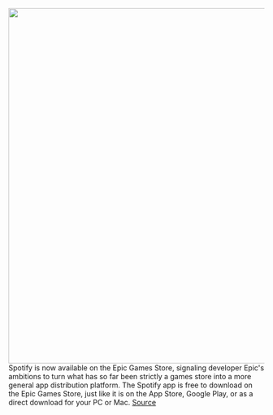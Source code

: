 <img src='https://cdn.vox-cdn.com/thumbor/-cPdJegveW_dFD-YumUXoJVKWqw=/0x0:2040x1360/1200x800/filters:focal(857x517:1183x843)/cdn.vox-cdn.com/uploads/chorus_image/image/68542680/acastro_20200818_1777_epicApple_0002.0.0.jpg' width='700px' /><br/>
Spotify is now available on the Epic Games Store, signaling developer Epic's ambitions to turn what has so far been strictly a games store into a more general app distribution platform. The Spotify app is free to download on the Epic Games Store, just like it is on the App Store, Google Play, or as a direct download for your PC or Mac.
<a href='https://www.theverge.com/2020/12/17/22183446/epic-games-store-spotify-app-store-ambitions'> Source <a/>